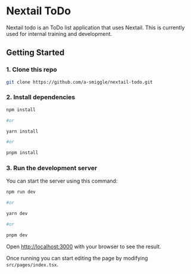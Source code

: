 # Nextail ToDo

Nextail todo is an ToDo list application that uses Nextail. This is currently used for internal training and development.

## Getting Started

### 1. Clone this repo

```bash
git clone https://github.com/a-smiggle/nextail-todo.git

```

### 2. Install dependencies

```bash
npm install

#or

yarn install

#or

pnpm install
```

### 3. Run the development server

You can start the server using this command:

```bash
npm run dev

#or

yarn dev

#or

pnpm dev
```

Open [http://localhost:3000](http://localhost:3000) with your browser to see the result. 

Once running you can start editing the page by modifying `src/pages/index.tsx`.
